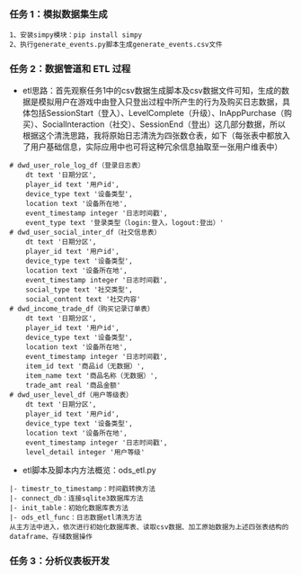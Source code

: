 ### 任务 1：模拟数据集生成
```
1、安装simpy模块：pip install simpy
2、执行generate_events.py脚本生成generate_events.csv文件
```
### 任务 2：数据管道和 ETL 过程
* etl思路：首先观察任务1中的csv数据生成脚本及csv数据文件可知，生成的数据是模拟用户在游戏中由登入只登出过程中所产生的行为及购买日志数据，具体包括SessionStart（登入）、LevelComplete（升级）、InAppPurchase（购买）、SocialInteraction（社交）、SessionEnd（登出）这几部分数据，所以根据这个清洗思路，我将原始日志清洗为四张数仓表，如下（每张表中都放入了用户基础信息，实际应用中也可将这种冗余信息抽取至一张用户维表中）
```
# dwd_user_role_log_df（登录日志表）
    dt text '日期分区', 
    player_id text '用户id', 
    device_type text '设备类型', 
    location text '设备所在地', 
    event_timestamp integer '日志时间戳', 
    event_type text '登录类型（login:登入，logout:登出）'
# dwd_user_social_inter_df（社交信息表）
    dt text '日期分区', 
    player_id text '用户id', 
    device_type text '设备类型', 
    location text '设备所在地', 
    event_timestamp integer '日志时间戳', 
    social_type text '社交类型',
    social_content text '社交内容'
# dwd_income_trade_df（购买记录订单表）
    dt text '日期分区', 
    player_id text '用户id', 
    device_type text '设备类型', 
    location text '设备所在地', 
    event_timestamp integer '日志时间戳', 
    item_id text '商品id（无数据）',
    item_name text '商品名称（无数据）',
    trade_amt real '商品金额'
# dwd_user_level_df（用户等级表）
    dt text '日期分区', 
    player_id text '用户id', 
    device_type text '设备类型', 
    location text '设备所在地', 
    event_timestamp integer '日志时间戳', 
    level_detail integer '用户等级'
```
* etl脚本及脚本内方法概览：ods_etl.py
```
|- timestr_to_timestamp：时间戳转换方法
|- connect_db：连接sqlite3数据库方法
|- init_table：初始化数据库表方法
|- ods_etl_func：日志数据etl清洗方法
从主方法中进入，依次进行初始化数据库表、读取csv数据、加工原始数据为上述四张表结构的dataframe、存储数据操作
```
### 任务 3：分析仪表板开发

